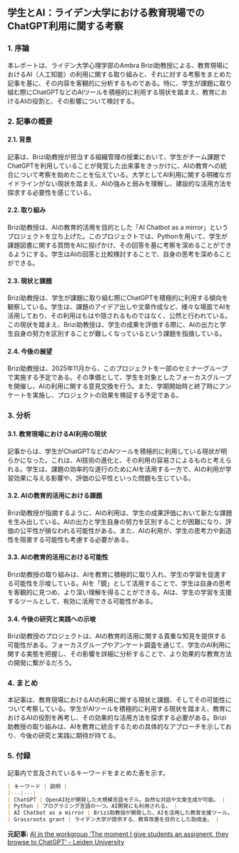 ## 学生とAI：ライデン大学における教育現場でのChatGPT利用に関する考察

### 1. 序論

本レポートは、ライデン大学心理学部のAmbra Brizi助教授による、教育現場におけるAI（人工知能）の利用に関する取り組みと、それに対する考察をまとめた記事を基に、その内容を客観的に分析するものである。特に、学生が課題に取り組む際にChatGPTなどのAIツールを積極的に利用する現状を踏まえ、教育におけるAIの役割と、その影響について検討する。

### 2. 記事の概要

#### 2.1. 背景

記事は、Brizi助教授が担当する組織管理の授業において、学生がチーム課題でChatGPTを利用していることが発覚した出来事をきっかけに、AIの教育への統合について考察を始めたことを伝えている。大学としてAI利用に関する明確なガイドラインがない現状を踏まえ、AIの強みと弱みを理解し、建設的な活用方法を探求する必要性を感じている。

#### 2.2. 取り組み

Brizi助教授は、AIの教育的活用を目的とした「AI Chatbot as a mirror」というプロジェクトを立ち上げた。このプロジェクトでは、Pythonを用いて、学生が課題図書に関する質問をAIに投げかけ、その回答を基に考察を深めることができるようにする。学生はAIの回答と比較検討することで、自身の思考を深めることができる。

#### 2.3. 現状と課題

Brizi助教授は、学生が課題に取り組む際にChatGPTを積極的に利用する傾向を観察している。学生は、課題のアイデア出しや文章作成など、様々な場面でAIを活用しており、その利用はもはや隠されるものではなく、公然と行われている。この現状を踏まえ、Brizi助教授は、学生の成果を評価する際に、AIの出力と学生自身の努力を区別することが難しくなっているという課題を指摘している。

#### 2.4. 今後の展望

Brizi助教授は、2025年11月から、このプロジェクトを一部のセミナーグループで実施する予定である。その準備として、学生を対象としたフォーカスグループを開催し、AIの利用に関する意見交換を行う。また、学期開始時と終了時にアンケートを実施し、プロジェクトの効果を検証する予定である。

### 3. 分析

#### 3.1. 教育現場におけるAI利用の現状

記事からは、学生がChatGPTなどのAIツールを積極的に利用している現状が明らかになった。これは、AI技術の進化と、その利用の容易さによるものと考えられる。学生は、課題の効率的な遂行のためにAIを活用する一方で、AIの利用が学習効果に与える影響や、評価の公平性といった問題も生じている。

#### 3.2. AIの教育的活用における課題

Brizi助教授が指摘するように、AIの利用は、学生の成果評価において新たな課題を生み出している。AIの出力と学生自身の努力を区別することが困難になり、評価の公平性が損なわれる可能性がある。また、AIの利用が、学生の思考力や創造性を阻害する可能性も考慮する必要がある。

#### 3.3. AIの教育的活用における可能性

Brizi助教授の取り組みは、AIを教育に積極的に取り入れ、学生の学習を促進する可能性を示唆している。AIを「鏡」として活用することで、学生は自身の思考を客観的に見つめ、より深い理解を得ることができる。AIは、学生の学習を支援するツールとして、有効に活用できる可能性がある。

#### 3.4. 今後の研究と実践への示唆

Brizi助教授のプロジェクトは、AIの教育的活用に関する貴重な知見を提供する可能性がある。フォーカスグループやアンケート調査を通じて、学生のAI利用に関する実態を把握し、その影響を詳細に分析することで、より効果的な教育方法の開発に繋がるだろう。

### 4. まとめ

本記事は、教育現場におけるAIの利用に関する現状と課題、そしてその可能性について考察している。学生がAIツールを積極的に利用する現状を踏まえ、教育におけるAIの役割を再考し、その効果的な活用方法を探求する必要がある。Brizi助教授の取り組みは、AIを教育に統合するための具体的なアプローチを示しており、今後の研究と実践に期待が持てる。

### 5. 付録

記事内で言及されているキーワードをまとめた表を示す。

```markdown
| キーワード | 説明 |
|---|---|
| ChatGPT | OpenAI社が開発した大規模言語モデル。自然な対話や文章生成が可能。 |
| Python | プログラミング言語の一つ。AI開発にも利用される。 |
| AI Chatbot as a mirror | Brizi助教授が開発した、AIを活用した教育支援ツール。 |
| Grassroots grant | ライデン大学が提供する、教育改善を目的とした助成金。 |
```


**元記事:** [AI in the workgroup ‘The moment I give students an assignent, they browse to ChatGPT’ - Leiden University](https://www.universiteitleiden.nl/en/news/2025/03/ai-in-the-workgroup-the-moment-i-give-students-an-assignent-they-browse-to-chatgpt)